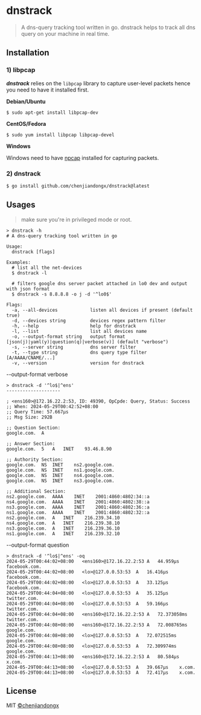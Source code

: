 # dnstrack

> A dns-query tracking tool written in go. dnstrack helps to track all dns query on your machine in real time.

## Installation

### 1) libpcap

***dnstrack*** relies on the `libpcap` library to capture user-level packets hence you need to have it installed first.

**Debian/Ubuntu**
```shell
$ sudo apt-get install libpcap-dev
```

**CentOS/Fedora**
```shell
$ sudo yum install libpcap libpcap-devel
```

**Windows**

Windows need to have [npcap](https://nmap.org/npcap/) installed for capturing packets.

### 2) dnstrack

```bash
$ go install github.com/chenjiandongx/dnstrack@latest
```

## Usages

> make sure you're in privileged mode or root.

```shell
> dnstrack -h
# A dns-query tracking tool written in go

Usage:
  dnstrack [flags]

Examples:
  # list all the net-devices
  $ dnstrack -l

  # filters google dns server packet attached in lo0 dev and output with json format
  $ dnstrack -s 8.8.8.8 -o j -d '^lo0$'

Flags:
  -a, --all-devices            listen all devices if present (default true)
  -d, --devices string         devices regex pattern filter
  -h, --help                   help for dnstrack
  -l, --list                   list all devices name
  -o, --output-format string   output format [json(j)|yaml(y)|question(q)|verbose(v)] (default "verbose")
  -s, --server string          dns server filter
  -t, --type string            dns query type filter [A/AAAA/CNAME/...]
  -v, --version                version for dnstrack
```

--output-format verbose
```shell
> dnstrack -d '^lo$|^ens'
--------------------

; <ens160>@172.16.22.2:53, ID: 49390, OpCpde: Query, Status: Success
;; When: 2024-05-29T00:42:52+08:00
;; Query Time: 57.667µs
;; Msg Size: 292B

;; Question Section:
google.com.	 A

;; Answer Section:
google.com.	 5	 A	 INET	 93.46.8.90

;; Authority Section:
google.com.	 NS	 INET	 ns2.google.com.
google.com.	 NS	 INET	 ns1.google.com.
google.com.	 NS	 INET	 ns4.google.com.
google.com.	 NS	 INET	 ns3.google.com.

;; Additional Section:
ns2.google.com.	 AAAA	 INET	 2001:4860:4802:34::a
ns4.google.com.	 AAAA	 INET	 2001:4860:4802:38::a
ns3.google.com.	 AAAA	 INET	 2001:4860:4802:36::a
ns1.google.com.	 AAAA	 INET	 2001:4860:4802:32::a
ns2.google.com.	 A	 INET	 216.239.34.10
ns4.google.com.	 A	 INET	 216.239.38.10
ns3.google.com.	 A	 INET	 216.239.36.10
ns1.google.com.	 A	 INET	 216.239.32.10
```

--output-format question
```shell
> dnstrack -d '^lo$|^ens' -oq
2024-05-29T00:44:02+08:00	<ens160>@172.16.22.2:53	A	44.959µs	facebook.com.
2024-05-29T00:44:02+08:00	<lo>@127.0.0.53:53	A	16.416µs	facebook.com.
2024-05-29T00:44:02+08:00	<lo>@127.0.0.53:53	A	33.125µs	facebook.com.
2024-05-29T00:44:04+08:00	<lo>@127.0.0.53:53	A	35.125µs	twitter.com.
2024-05-29T00:44:04+08:00	<lo>@127.0.0.53:53	A	59.166µs	twitter.com.
2024-05-29T00:44:04+08:00	<ens160>@172.16.22.2:53	A	72.373058ms	twitter.com.
2024-05-29T00:44:08+08:00	<ens160>@172.16.22.2:53	A	72.008765ms	google.com.
2024-05-29T00:44:08+08:00	<lo>@127.0.0.53:53	A	72.072515ms	google.com.
2024-05-29T00:44:08+08:00	<lo>@127.0.0.53:53	A	72.309974ms	google.com.
2024-05-29T00:44:13+08:00	<ens160>@172.16.22.2:53	A	80.584µs	x.com.
2024-05-29T00:44:13+08:00	<lo>@127.0.0.53:53	A	39.667µs	x.com.
2024-05-29T00:44:13+08:00	<lo>@127.0.0.53:53	A	72.417µs	x.com.
```

## License

MIT [©chenjiandongx](https://github.com/chenjiandongx)
